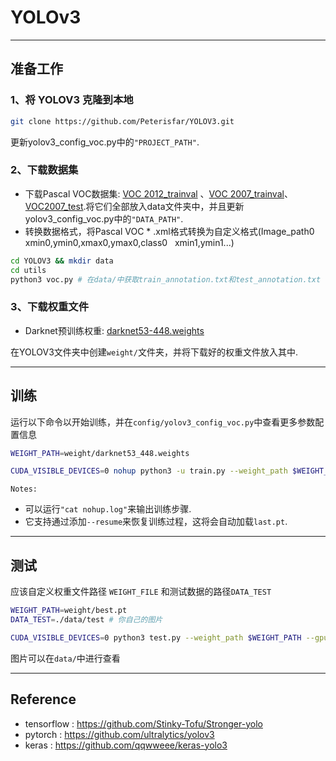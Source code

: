 # YOLOv3
---
## 准备工作

### 1、将 YOLOV3 克隆到本地
```Bash
git clone https://github.com/Peterisfar/YOLOV3.git
```
更新yolov3_config_voc.py中的`"PROJECT_PATH"`.
### 2、下载数据集
* 下载Pascal VOC数据集: [VOC 2012_trainval](http://host.robots.ox.ac.uk/pascal/VOC/voc2012/VOCtrainval_11-May-2012.tar) 、[VOC 2007_trainval](http://host.robots.ox.ac.uk/pascal/VOC/voc2007/VOCtrainval_06-Nov-2007.tar)、[VOC2007_test](http://host.robots.ox.ac.uk/pascal/VOC/voc2007/VOCtest_06-Nov-2007.tar).将它们全部放入data文件夹中，并且更新yolov3_config_voc.py中的`"DATA_PATH"`.
* 转换数据格式，将Pascal VOC * .xml格式转换为自定义格式(Image_path0 &nbsp; xmin0,ymin0,xmax0,ymax0,class0 &nbsp; xmin1,ymin1...)

```bash
cd YOLOV3 && mkdir data
cd utils
python3 voc.py # 在data/中获取train_annotation.txt和test_annotation.txt
```

### 3、下载权重文件
* Darknet预训练权重:  [darknet53-448.weights](https://pjreddie.com/media/files/darknet53_448.weights) 

在YOLOV3文件夹中创建`weight/`文件夹，并将下载好的权重文件放入其中.

---
## 训练

运行以下命令以开始训练，并在`config/yolov3_config_voc.py`中查看更多参数配置信息

```Bash
WEIGHT_PATH=weight/darknet53_448.weights

CUDA_VISIBLE_DEVICES=0 nohup python3 -u train.py --weight_path $WEIGHT_PATH --gpu_id 0 > nohup.log 2>&1 &

```

`Notes:`

* 可以运行`"cat nohup.log"`来输出训练步骤.
* 它支持通过添加`--resume`来恢复训练过程，这将会自动加载`last.pt`.

---
## 测试
应该自定义权重文件路径 `WEIGHT_FILE` 和测试数据的路径`DATA_TEST`
```Bash
WEIGHT_PATH=weight/best.pt
DATA_TEST=./data/test # 你自己的图片

CUDA_VISIBLE_DEVICES=0 python3 test.py --weight_path $WEIGHT_PATH --gpu_id 0 --visiual $DATA_TEST --eval

```
图片可以在`data/`中进行查看


---
## Reference

* tensorflow : https://github.com/Stinky-Tofu/Stronger-yolo
* pytorch : https://github.com/ultralytics/yolov3
* keras : https://github.com/qqwweee/keras-yolo3

